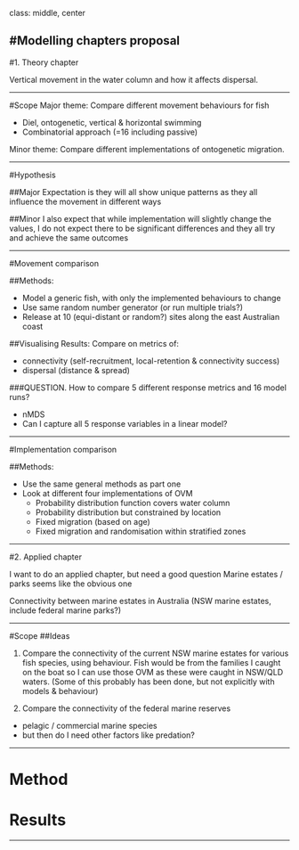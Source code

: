 class: middle, center

#Modelling chapters proposal
---
#1. Theory chapter

Vertical movement in the water column and how it affects dispersal. 

---
#Scope
Major theme: Compare different movement behaviours for fish
 - Diel, ontogenetic, vertical & horizontal swimming
 - Combinatorial approach (=16 including passive)
 
Minor theme: Compare different implementations of ontogenetic migration. 

---

#Hypothesis

##Major
Expectation is they will all show unique patterns as they all influence the movement in different ways

##Minor
I also expect that while implementation will slightly change the values, I do not expect there to be significant differences and they all try and achieve the same outcomes

---
#Movement comparison

##Methods: 
- Model a generic fish, with only the implemented behaviours to change
- Use same random number generator (or run multiple trials?) 
- Release at 10 (equi-distant or random?) sites along the east Australian coast

##Visualising Results:
Compare on metrics of: 
- connectivity (self-recruitment, local-retention & connectivity success)
- dispersal (distance & spread)

###QUESTION. How to compare 5 different response metrics and 16 model runs?
- nMDS
- Can I capture all 5 response variables in a linear model? 

---
#Implementation comparison

##Methods: 
- Use the same general methods as part one
- Look at different four implementations of OVM
    + Probability distribution function covers water column
    + Probability distribution but constrained by location
    + Fixed migration (based on age)
    + Fixed migration and randomisation within stratified zones
    
---
#2. Applied chapter

I want to do an applied chapter, but need a good question
Marine estates / parks seems like the obvious one

Connectivity between marine estates in Australia
(NSW marine estates, include federal marine parks?)

---
#Scope
##Ideas
1. Compare the connectivity of the current NSW marine estates for various fish species, using behaviour. Fish would be from the families I caught on the boat so I can use those OVM as these were caught in NSW/QLD waters. (Some of this probably has been done, but not explicitly with models & behaviour)

2. Compare the connectivity of the federal marine reserves
- pelagic / commercial marine species
- but then do I need other factors like predation?


---

# Method


# Results


---